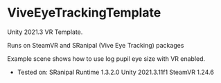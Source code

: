 # ViveEyeTrackingTemplate

Unity 2021.3 VR Template.

Runs on SteamVR and SRanipal (Vive Eye Tracking) packages

Example scene shows how to use log pupil eye size with VR enabled.

- Tested on: 
SRanipal Runtime 1.3.2.0
Unity 2021.3.11f1
SteamVR 1.24.6
